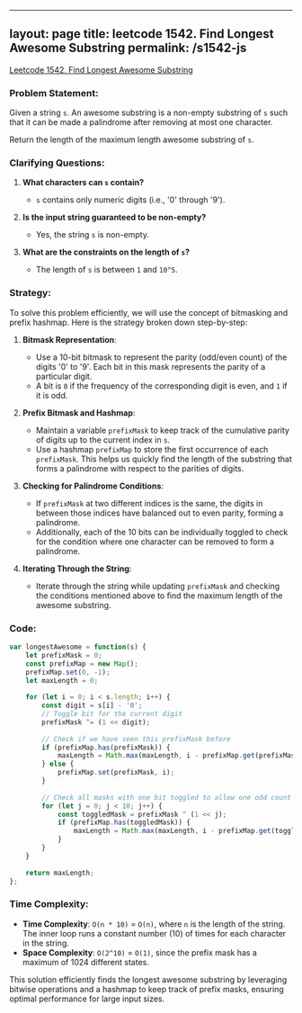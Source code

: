 
---
layout: page
title: leetcode 1542. Find Longest Awesome Substring
permalink: /s1542-js
---
[Leetcode 1542. Find Longest Awesome Substring](https://algoadvance.github.io/algoadvance/l1542)
### Problem Statement:
Given a string `s`. An awesome substring is a non-empty substring of `s` such that it can be made a palindrome after removing at most one character. 

Return the length of the maximum length awesome substring of `s`.

### Clarifying Questions:
1. **What characters can `s` contain?**
   - `s` contains only numeric digits (i.e., '0' through '9').

2. **Is the input string guaranteed to be non-empty?**
   - Yes, the string `s` is non-empty.

3. **What are the constraints on the length of `s`?**
   - The length of `s` is between `1` and `10^5`.

### Strategy:
To solve this problem efficiently, we will use the concept of bitmasking and prefix hashmap. Here is the strategy broken down step-by-step:

1. **Bitmask Representation**:
    - Use a 10-bit bitmask to represent the parity (odd/even count) of the digits '0' to '9'. Each bit in this mask represents the parity of a particular digit.
    - A bit is `0` if the frequency of the corresponding digit is even, and `1` if it is odd.

2. **Prefix Bitmask and Hashmap**:
    - Maintain a variable `prefixMask` to keep track of the cumulative parity of digits up to the current index in `s`.
    - Use a hashmap `prefixMap` to store the first occurrence of each `prefixMask`. This helps us quickly find the length of the substring that forms a palindrome with respect to the parities of digits.

3. **Checking for Palindrome Conditions**:
    - If `prefixMask` at two different indices is the same, the digits in between those indices have balanced out to even parity, forming a palindrome.
    - Additionally, each of the 10 bits can be individually toggled to check for the condition where one character can be removed to form a palindrome.

4. **Iterating Through the String**:
    - Iterate through the string while updating `prefixMask` and checking the conditions mentioned above to find the maximum length of the awesome substring.

### Code:

```javascript
var longestAwesome = function(s) {
    let prefixMask = 0;
    const prefixMap = new Map();
    prefixMap.set(0, -1);
    let maxLength = 0;
    
    for (let i = 0; i < s.length; i++) {
        const digit = s[i] - '0';
        // Toggle bit for the current digit
        prefixMask ^= (1 << digit);
        
        // Check if we have seen this prefixMask before
        if (prefixMap.has(prefixMask)) {
            maxLength = Math.max(maxLength, i - prefixMap.get(prefixMask));
        } else {
            prefixMap.set(prefixMask, i);
        }
        
        // Check all masks with one bit toggled to allow one odd count digit
        for (let j = 0; j < 10; j++) {
            const toggledMask = prefixMask ^ (1 << j);
            if (prefixMap.has(toggledMask)) {
                maxLength = Math.max(maxLength, i - prefixMap.get(toggledMask));
            }
        }
    }
    
    return maxLength;
};
```

### Time Complexity:
- **Time Complexity**: `O(n * 10)` = `O(n)`, where `n` is the length of the string. The inner loop runs a constant number (10) of times for each character in the string.
- **Space Complexity**: `O(2^10)` = `O(1)`, since the prefix mask has a maximum of 1024 different states.

This solution efficiently finds the longest awesome substring by leveraging bitwise operations and a hashmap to keep track of prefix masks, ensuring optimal performance for large input sizes.